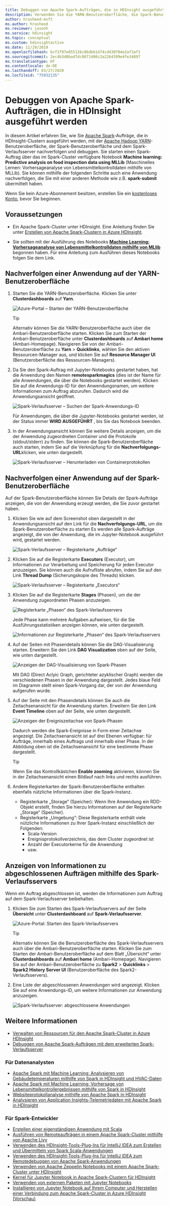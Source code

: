 ```yaml
---
title: Debuggen von Apache Spark-Aufträgen, die in HDInsight ausgeführt werden
description: Verwenden Sie die YARN-Benutzeroberfläche, die Spark-Benutzeroberfläche und den Spark-Verlaufsserver, um auf einem Spark-Cluster in Azure HDInsight ausgeführte Aufträge nachzuverfolgen und zu debuggen.
author: hrasheed-msft
ms.author: hrasheed
ms.reviewer: jasonh
ms.service: hdinsight
ms.topic: conceptual
ms.custom: hdinsightactive
ms.date: 11/29/2019
ms.openlocfilehash: bcf2f97e855126c86dbb1d74cd430704e2af3af1
ms.sourcegitcommit: 2ec4b3d0bad7dc0071400c2a2264399e4fe34897
ms.translationtype: HT
ms.contentlocale: de-DE
ms.lasthandoff: 03/27/2020
ms.locfileid: "75932135"
---
```

# <a name="debug-apache-spark-jobs-running-on-azure-hdinsight"></a>Debuggen von Apache Spark-Aufträgen, die in HDInsight ausgeführt werden

In diesem Artikel erfahren Sie, wie Sie [Apache Spark](https://spark.apache.org/)-Aufträge, die in HDInsight-Clustern ausgeführt werden, mit der [Apache Hadoop YARN](https://hadoop.apache.org/docs/current/hadoop-yarn/hadoop-yarn-site/YARN.html)-Benutzeroberfläche, der Spark-Benutzeroberfläche und dem Spark-Verlaufsserver nachverfolgen und debuggen. Sie starten einen Spark-Auftrag über das im Spark-Cluster verfügbare Notebook **Machine learning: Predictive analysis on food inspection data using MLLib** (Maschinelles Lernen: Vorhersageanalyse von Lebensmittelkontrolldaten mithilfe von MLLib). Sie können mithilfe der folgenden Schritte auch eine Anwendung nachverfolgen, die Sie mit einer anderen Methode wie z.B. **spark-submit** übermittelt haben.

Wenn Sie kein Azure-Abonnement besitzen, erstellen Sie ein [kostenloses Konto](https://azure.microsoft.com/free/?WT.mc_id=A261C142F), bevor Sie beginnen.

## <a name="prerequisites"></a>Voraussetzungen

* Ein Apache Spark-Cluster unter HDInsight. Eine Anleitung finden Sie unter [Erstellen von Apache Spark-Clustern in Azure HDInsight](apache-spark-jupyter-spark-sql.md).

* Sie sollten mit der Ausführung des Notebooks **[Machine Learning: Vorhersageanalyse von Lebensmittelkontrolldaten mithilfe von MLlib](apache-spark-machine-learning-mllib-ipython.md)** begonnen haben. Für eine Anleitung zum Ausführen dieses Notebooks folgen Sie dem Link.  

## <a name="track-an-application-in-the-yarn-ui"></a>Nachverfolgen einer Anwendung auf der YARN-Benutzeroberfläche

1. Starten Sie die YARN-Benutzeroberfläche. Klicken Sie unter **Clusterdashboards** auf **Yarn**.

    ![Azure-Portal – Starten der YARN-Benutzeroberfläche](./media/apache-spark-job-debugging/launch-apache-yarn-ui.png)

   > [!TIP]  
   > Alternativ können Sie die YARN-Benutzeroberfläche auch über die Ambari-Benutzeroberfläche starten. Klicken Sie zum Starten der Ambari-Benutzeroberfläche unter **Clusterdashboards** auf **Ambari home** (Ambari-Homepage). Navigieren Sie von der Ambari-Benutzeroberfläche zu **Yarn** > **Quicklinks**, wählen Sie den aktiven Ressourcen-Manager aus, und klicken Sie auf **Resource Manager UI** (Benutzeroberfläche des Ressourcen-Managers).

2. Da Sie den Spark-Auftrag mit Jupyter-Notebooks gestartet haben, hat die Anwendung den Namen **remotesparkmagics** (dies ist der Name für alle Anwendungen, die über die Notebooks gestartet werden). Klicken Sie auf die Anwendungs-ID für den Anwendungsnamen, um weitere Informationen zum Auftrag abzurufen. Dadurch wird die Anwendungsansicht geöffnet.

    ![Spark-Verlaufsserver – Suchen der Spark-Anwendungs-ID](./media/apache-spark-job-debugging/find-application-id1.png)

    Für Anwendungen, die über die Jupyter-Notebooks gestartet werden, ist der Status immer **WIRD AUSGEFÜHRT** , bis Sie das Notebook beenden.

3. In der Anwendungsansicht können Sie weitere Details anzeigen, um die der Anwendung zugeordneten Container und die Protokolle (stdout/stderr) zu finden. Sie können die Spark-Benutzeroberfläche auch starten, indem Sie auf die Verknüpfung für die **Nachverfolgungs-URL**klicken, wie unten dargestellt.

    ![Spark-Verlaufsserver – Herunterladen von Containerprotokollen](./media/apache-spark-job-debugging/download-container-logs.png)

## <a name="track-an-application-in-the-spark-ui"></a>Nachverfolgen einer Anwendung auf der Spark-Benutzeroberfläche

Auf der Spark-Benutzeroberfläche können Sie Details der Spark-Aufträge anzeigen, die von der Anwendung erzeugt werden, die Sie zuvor gestartet haben.

1. Klicken Sie wie auf dem Screenshot oben dargestellt in der Anwendungsansicht auf den Link für die **Nachverfolgungs-URL**, um die Spark-Benutzeroberfläche zu starten Es werden alle Spark-Aufträge angezeigt, die von der Anwendung, die im Jupyter-Notebook ausgeführt wird, gestartet werden.

    ![Spark-Verlaufsserver – Registerkarte „Aufträge“](./media/apache-spark-job-debugging/view-apache-spark-jobs.png)

2. Klicken Sie auf die Registerkarte **Executors** (Executor), um Informationen zur Verarbeitung und Speicherung für jeden Executor anzuzeigen. Sie können auch die Aufrufliste abrufen, indem Sie auf den Link **Thread Dump** (Sicherungskopie des Threads) klicken.

    ![Spark-Verlaufsserver – Registerkarte „Executors“](./media/apache-spark-job-debugging/view-spark-executors.png)

3. Klicken Sie auf die Registerkarte **Stages** (Phasen), um die der Anwendung zugeordneten Phasen anzuzeigen.

    ![Registerkarte „Phasen“ des Spark-Verlaufsservers](./media/apache-spark-job-debugging/view-apache-spark-stages.png "Anzeigen von Spark-Phasen")

    Jede Phase kann mehrere Aufgaben aufweisen, für die Sie Ausführungsstatistiken anzeigen können, wie unten dargestellt.

    ![Informationen zur Registerkarte „Phasen“ des Spark-Verlaufsservers](./media/apache-spark-job-debugging/view-spark-stages-details.png "Anzeigen von Details zu Spark-Phasen")

4. Auf der Seiten mit Phasendetails können Sie die DAG-Visualisierung starten. Erweitern Sie den Link **DAG Visualization** oben auf der Seite, wie unten dargestellt.

    ![Anzeigen der DAG-Visualisierung von Spark-Phasen](./media/apache-spark-job-debugging/view-spark-stages-dag-visualization.png)

    Mit DAG (Direct Aclyic Graph, gerichteter azyklischer Graph) werden die verschiedenen Phasen in der Anwendung dargestellt. Jedes blaue Feld im Diagramm stellt einen Spark-Vorgang dar, der von der Anwendung aufgerufen wurde.

5. Auf der Seite mit den Phasendetails können Sie auch die Zeitachsenansicht für die Anwendung starten. Erweitern Sie den Link **Event Timeline** oben auf der Seite, wie unten dargestellt.

    ![Anzeigen der Ereigniszeitachse von Spark-Phasen](./media/apache-spark-job-debugging/view-spark-stages-event-timeline.png)

    Dadurch werden die Spark-Ereignisse in Form einer Zeitachse angezeigt. Die Zeitachsenansicht ist auf drei Ebenen verfügbar: für Aufträge, innerhalb eines Auftrags und innerhalb einer Phase. In der Abbildung oben ist die Zeitachsenansicht für eine bestimmte Phase dargestellt.

   > [!TIP]  
   > Wenn Sie das Kontrollkästchen **Enable zooming** aktivieren, können Sie in der Zeitachsenansicht einen Bildlauf nach links und rechts ausführen.

6. Andere Registerkarten der Spark-Benutzeroberfläche enthalten ebenfalls nützliche Informationen über die Spark-Instanz.

   * Registerkarte „Storage“ (Speicher): Wenn Ihre Anwendung ein RDD-Objekt erstellt, finden Sie hierzu Informationen auf der Registerkarte „Storage“ (Speicher).
   * Registerkarte „Umgebung“: Diese Registerkarte enthält viele nützliche Informationen zu Ihrer Spark-Instanz einschließlich der Folgenden:
     * Scala-Version
     * Ereignisprotokollverzeichnis, das dem Cluster zugeordnet ist
     * Anzahl der Executorkerne für die Anwendung
     * usw.

## <a name="find-information-about-completed-jobs-using-the-spark-history-server"></a>Anzeigen von Informationen zu abgeschlossenen Aufträgen mithilfe des Spark-Verlaufsservers

Wenn ein Auftrag abgeschlossen ist, werden die Informationen zum Auftrag auf dem Spark-Verlaufsserver beibehalten.

1. Klicken Sie zum Starten des Spark-Verlaufsservers auf der Seite **Übersicht** unter **Clusterdashboard** auf **Spark-Verlaufsserver**.

    ![Azure-Portal: Starten des Spark-Verlaufsservers](./media/apache-spark-job-debugging/launch-spark-history-server.png "Starten des Spark-Verlaufsservers 1")

   > [!TIP]  
   > Alternativ können Sie die Benutzeroberfläche des Spark-Verlaufsservers auch über die Ambari-Benutzeroberfläche starten. Klicken Sie zum Starten der Ambari-Benutzeroberfläche auf dem Blatt „Übersicht“ unter **Clusterdashboards** auf **Ambari home** (Ambari-Homepage). Navigieren Sie auf der Ambari-Benutzeroberfläche zu **Spark2** > **Quicklinks** > **Spark2 History Server UI** (Benutzeroberfläche des Spark2-Verlaufsservers).

2. Eine Liste der abgeschlossenen Anwendungen wird angezeigt. Klicken Sie auf eine Anwendungs-ID, um weitere Informationen zur Anwendung anzuzeigen.

    ![Spark-Verlaufsserver: abgeschlossene Anwendungen](./media/apache-spark-job-debugging/view-completed-applications.png "Starten des Spark-Verlaufsservers 2")

## <a name="see-also"></a>Weitere Informationen

* [Verwalten von Ressourcen für den Apache Spark-Cluster in Azure HDInsight](apache-spark-resource-manager.md)
* [Debuggen von Apache Spark-Aufträgen mit dem erweiterten Spark-Verlaufsserver](apache-azure-spark-history-server.md)

### <a name="for-data-analysts"></a>Für Datenanalysten

* [Apache Spark mit Machine Learning: Analysieren von Gebäudetemperaturen mithilfe von Spark in HDInsight und HVAC-Daten](apache-spark-ipython-notebook-machine-learning.md)
* [Apache Spark mit Machine Learning: Vorhersage von Lebensmittelkontrollergebnissen mithilfe von Spark in HDInsight](apache-spark-machine-learning-mllib-ipython.md)
* [Websiteprotokollanalyse mithilfe von Apache Spark in HDInsight](apache-spark-custom-library-website-log-analysis.md)
* [Analysieren von Application Insights-Telemetriedaten mit Apache Spark in HDInsight](apache-spark-analyze-application-insight-logs.md)


### <a name="for-spark-developers"></a>Für Spark-Entwickler

* [Erstellen einer eigenständigen Anwendung mit Scala](apache-spark-create-standalone-application.md)
* [Ausführen von Remoteaufträgen in einem Apache Spark-Cluster mithilfe von Apache Livy](apache-spark-livy-rest-interface.md)
* [Verwenden des HDInsight-Tools-Plug-Ins für IntelliJ IDEA zum Erstellen und Übermitteln von Spark Scala-Anwendungen](apache-spark-intellij-tool-plugin.md)
* [Verwenden des HDInsight-Tools-Plug-Ins für IntelliJ IDEA zum Remotedebuggen von Apache Spark-Anwendungen](apache-spark-intellij-tool-plugin-debug-jobs-remotely.md)
* [Verwenden von Apache Zeppelin Notebooks mit einem Apache Spark-Cluster unter HDInsight](apache-spark-zeppelin-notebook.md)
* [Kernel für Jupyter Notebook in Apache Spark-Clustern für HDInsight](apache-spark-jupyter-notebook-kernels.md)
* [Verwenden von externen Paketen mit Jupyter Notebooks](apache-spark-jupyter-notebook-use-external-packages.md)
* [Installieren von Jupyter Notebook auf Ihrem Computer und Herstellen einer Verbindung zum Apache Spark-Cluster in Azure HDInsight (Vorschau)](apache-spark-jupyter-notebook-install-locally.md)
